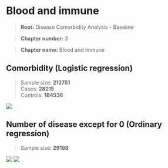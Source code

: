 # Blood and immune

> **Root:** Disease Comorbidity Analysis - Baseline

> **Chapter number:** 3  

> **Chapter name:** Blood and immune  

## Comorbidity (Logistic regression)
> Sample size: **212751**  
> Cases: **28215**  
> Controls: **184536**
<img src="/Chapter/Figures/Incidence/LG/Chapter_3.png"/>
<CsvTable src="/Chapter_Data/Incidence/LG/LG_Chapter_3.csv" label="🔍 View full results" />

## Number of disease except for 0 (Ordinary regression)
> Sample size: **29198**
<img src="/Chapter/Figures/Incidence/Histogram/Chapter_3_in.png"/>
<CsvTable src="/Chapter_Data/Incidence/Histogram/Chapter_3_in.csv" label="🔍 View full results" />

<img src="/Chapter/Figures/Incidence/ORD/Chapter_3.png"/>
<CsvTable src="/Chapter_Data/Incidence/ORD/ORD_Chapter_3.csv" label="🔍 View full results" />
